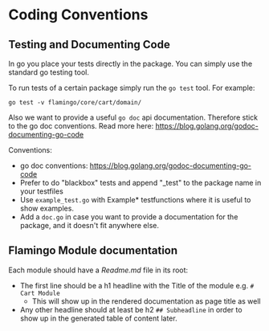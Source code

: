 # Coding Conventions

## Testing and Documenting Code

In go you place your tests directly in the package.
You can simply use the standard go testing tool.

To run tests of a certain package simply run the `go test` tool.
For example:

```
go test -v flamingo/core/cart/domain/
```

Also we want to provide a useful `go doc` api documentation. Therefore stick to the go doc conventions.
Read more here: https://blog.golang.org/godoc-documenting-go-code

Conventions:

* go doc conventions: https://blog.golang.org/godoc-documenting-go-code
* Prefer to do "blackbox" tests and append "_test" to the package name in your testfiles
* Use `example_test.go` with Example* testfunctions where it is useful to show examples.
* Add a `doc.go` in case you want to provide a documentation for the package, and it doesn't fit anywhere else.

## Flamingo Module documentation

Each module should have a *Readme.md* file in its root:

* The first line should be a h1 headline with the Title of the module e.g. `# Cart Module`
    * This will show up in the rendered documentation as page title as well
* Any other headline should at least be h2 `## Subheadline` in order to show up in the generated table of content later.

